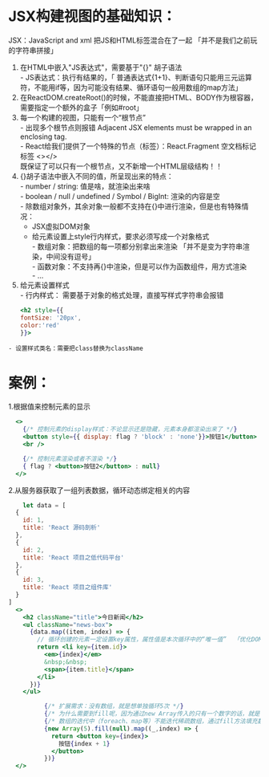 
# JSX构建视图的基础知识：  
  JSX：JavaScript and xml 把JS和HTML标签混合在了一起 「并不是我们之前玩的字符串拼接」  
  1. 在HTML中嵌入"JS表达式"，需要基于"{}" 胡子语法  
    - JS表达式：执行有结果的，「 普通表达式{1+1}、判断语句只能用三元运算符，不能用if等，因为可能没有结果、循环语句一般用数组的map方法」  
  2. 在ReactDOM.createRoot()的时候，不能直接把HTML、BODY作为根容器，需要指定一个额外的盒子「例如#root」  
  3. 每一个构建的视图，只能有一个“根节点”  
    - 出现多个根节点则报错 Adjacent JSX elements must be wrapped in an enclosing tag.  
    - React给我们提供了一个特殊的节点（标签）：React.Fragment  空文档标记标签  <></>  
    既保证了可以只有一个根节点，又不新增一个HTML层级结构！！  
  4. {}胡子语法中嵌入不同的值，所呈现出来的特点：  
    - number / string: 值是啥，就渲染出来啥  
    - boolean / null / undefined / Symbol / BigInt: 渲染的内容是空  
    - 除数组对象外，其余对象一般都不支持在{}中进行渲染，但是也有特殊情况：  
      - JSX虚拟DOM对象  
      - 给元素设置上style行内样式，要求必须写成一个对象格式  
    - 数组对象：把数组的每一项都分别拿出来渲染 「并不是变为字符串渲染，中间没有逗号」  
    - 函数对象：不支持再{}中渲染，但是可以作为函数组件，用<Component />方式渲染  
    - ...  
  5. 给元素设置样式  
    - 行内样式： 需要基于对象的格式处理，直接写样式字符串会报错  
        ```jsx
        <h2 style={{
        fontSize: '20px',
        color:'red'
        }}>  
        ```  
    - 设置样式类名：需要把class替换为className  


# 案例：  
  1.根据值来控制元素的显示    
  ```jsx
    <>
      {/* 控制元素的display样式：不论显示还是隐藏，元素本身都渲染出来了 */}
      <button style={{ display: flag ? 'block' : 'none'}}>按钮1</button>
      <br />

      {/* 控制元素渲染或者不渲染 */}
      { flag ? <button>按钮2</button> : null}
    </>
  ```  

  2.从服务器获取了一组列表数据，循环动态绑定相关的内容  
  ```jsx
      let data = [
    {
      id: 1,
      title: 'React 源码剖析'
    },
    {
      id: 2,
      title: 'React 项目之低代码平台'
    },
    {
      id: 3,
      title: 'React 项目之组件库'
    }
  ]
    <>
      <h2 className="title">今日新闻</h2>
      <ul className="news-box">
        {data.map((item, index) => {
          // 循环创建的元素一定设置key属性，属性值是本次循环中的“唯一值”  「优化DOM-DIFF」  
          return <li key={item.id}>
            <em>{index}</em>
            &nbsp;&nbsp;
            <span>{item.title}</span>
          </li>
        })}
      </ul>

            {/* 扩展需求：没有数组，就是想单独循环5次 */}
            {/* 为什么需要到fill呢，因为通过new Array传入的只有一个数字的话，就是长度为几的空数组，称为稀疏数组 */}
            {/* 数组的迭代中（foreach、map等）不能迭代稀疏数组，通过fill方法填充数组的每个元素 */}
            {new Array(5).fill(null).map((_,index) => {
              return <button key={index}>
                按钮{index + 1}
              </button>
            })}
    </>
  ```